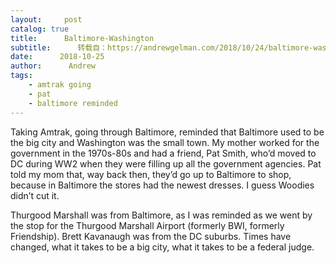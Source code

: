 ```yaml
---
layout:     post
catalog: true
title:      Baltimore-Washington
subtitle:      转载自：https://andrewgelman.com/2018/10/24/baltimore-washington/
date:      2018-10-25
author:      Andrew
tags:
    - amtrak going
    - pat
    - baltimore reminded
---
```





Taking Amtrak, going through Baltimore, reminded that Baltimore used to be the big city and Washington was the small town. My mother worked for the government in the 1970s-80s and had a friend, Pat Smith, who’d moved to DC during WW2 when they were filling up all the government agencies. Pat told my mom that, way back then, they’d go up to Baltimore to shop, because in Baltimore the stores had the newest dresses. I guess Woodies didn’t cut it.

Thurgood Marshall was from Baltimore, as I was reminded as we went by the stop for the Thurgood Marshall Airport (formerly BWI, formerly Friendship). Brett Kavanaugh was from the DC suburbs. Times have changed, what it takes to be a big city, what it takes to be a federal judge.



